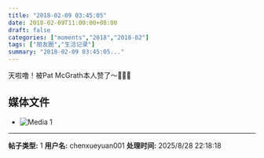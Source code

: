 ```yaml
---
title: "2018-02-09 03:45:05"
date: 2018-02-09T11:00:00+08:00
draft: false
categories: ["moments","2018","2018-02"]
tags: ["朋友圈","生活记录"]
summary: "2018-02-09 03:45:05..."
---
```


天啦噜！被Pat McGrath本人赞了～🤩🤩🤩

## 媒体文件

- ![Media 1](/Moments/photos/2018-02-09/201802090345050.jpg)

---

**帖子类型:** 1
**用户名:** chenxueyuan001
**处理时间:** 2025/8/28 22:18:18